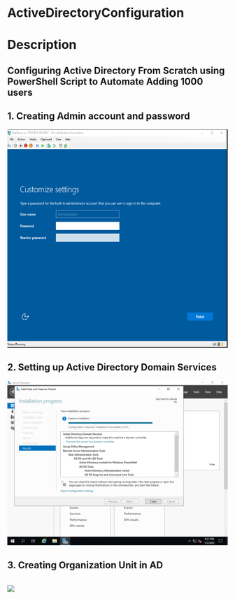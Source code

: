 # ActiveDirectoryConfiguration

<h1>Description</h1>
  
<h2>Configuring Active Directory From Scratch using PowerShell Script to Automate Adding 1000 users</h2>
 
  <h2>1. Creating Admin account and password </h2>
 
 <img src="WindowsServerVM.png" height="500" >
 
 <h2>2. Setting up Active Directory Domain Services </h2>
 
 <img src="SettingUpAD.png" >
 
 <h2>3. Creating Organization Unit in AD <h2>
 
 <img src="CreatingOUforAdmin" >
 
 
 

